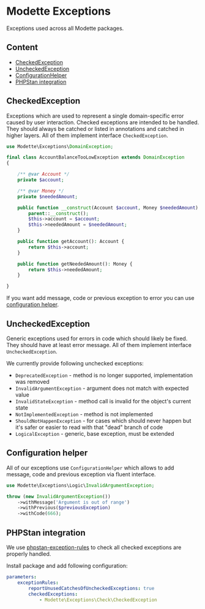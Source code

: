 # Modette Exceptions

Exceptions used across all Modette packages.

## Content

- [CheckedException](#checkedexception)
- [UncheckedException](#uncheckedexception)
- [ConfigurationHelper](#configuration-helper)
- [PHPStan integration](#phpstan-integration)

## CheckedException

Exceptions which are used to represent a single domain-specific error caused by user interaction.
Checked exceptions are intended to be handled. They should always be catched or listed in annotations and catched in higher layers.
All of them implement interface `CheckedException`.

```php
use Modette\Exceptions\DomainException;

final class AccountBalanceTooLowException extends DomainException
{

	/** @var Account */
	private $account;

	/** @var Money */
	private $neededAmount;

	public function __construct(Account $account, Money $neededAmount) {
		parent::__construct();
	    $this->account = $account;
	    $this->neededAmount = $neededAmount;
	}

	public function getAccount(): Account {
        return $this->account;
    }

    public function getNeededAmount(): Money {
        return $this->neededAmount;
    }

}
```

If you want add message, code or previous exception to error you can use [configuration helper](#configuration-helper).

## UncheckedException

Generic exceptions used for errors in code which should likely be fixed. They should have at least error message.
All of them implement interface `UncheckedException`.

We currently provide following unchecked exceptions:

- `DeprecatedException` - method is no longer supported, implementation was removed
- `InvalidArgumentException` - argument does not match with expected value
- `InvalidStateException` - method call is invalid for the object's current state
- `NotImplementedException` - method is not implemented
- `ShouldNotHappenException` - for cases which should never happen but it's safer or easier to read with that "dead" branch of code
- `LogicalException` - generic, base exception, must be extended

## Configuration helper

All of our exceptions use `ConfigurationHelper` which allows to add message, code and previous exception via fluent interface.

```php
use Modette\Exceptions\Logic\InvalidArgumentException;

throw (new InvalidArgumentException())
    ->withMessage('Argument is out of range')
    ->withPrevious($previousException)
    ->withCode(666);
```

## PHPStan integration

We use [phpstan-exception-rules](https://github.com/pepakriz/phpstan-exception-rules) to check all checked exceptions are properly handled.

Install package and add following configuration:

```yaml
parameters:
    exceptionRules:
        reportUnusedCatchesOfUncheckedExceptions: true
        checkedExceptions:
            - Modette\Exceptions\Check\CheckedException
```
